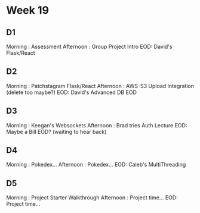 # Week 19 

## D1
Morning : Assessment
Afternoon : Group Project Intro
EOD: David's Flask/React

## D2
Morning : Patchstagram Flask/React 
Afternoon : AWS-S3 Upload Integration (delete too maybe?)
EOD: David's Advanced DB EOD

## D3
Morning : Keegan's Websockets
Afternoon : Brad tries Auth Lecture
EOD: Maybe a Bill EOD? (waiting to hear back)

## D4
Morning : Pokedex...
Afternoon : Pokedex...
EOD: Caleb's MultiThreading

## D5
Morning : Project Starter Walkthrough
Afternoon : Project time...
EOD: Project time...